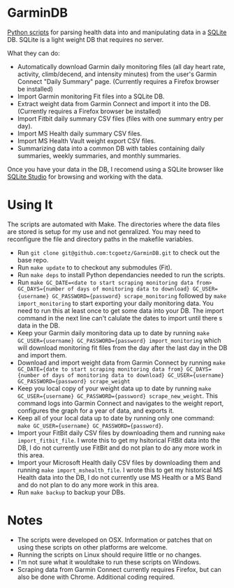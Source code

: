 # GarminDB

[Python scripts](https://www.python.org/) for parsing health data into and manipulating data in a [SQLite](http://sqlite.org/) DB. SQLite is a light weight DB that requires no server.

What they can do:
* Automatically download Garmin daily monitoring files (all day heart rate, activity, climb/decend, and intensity minutes) from the user's Garmin Connect "Daily Summary" page. (Currently requires a Firefox browser be installed)
* Import Garmin monitoring Fit files into a SQLite DB. 
* Extract weight data from Garmin Connect and import it into the DB. (Currently requires a Firefox browser be installed)
* Import Fitbit daily summary CSV files (files with one summary entry per day).
* Import MS Health daily summary CSV files.
* Import MS Health Vault weight export CSV files.
* Summarizing data into a common DB with tables containing daily summaries, weekly summaries, and monthly summaries.

Once you have your data in the DB, I recomend using a SQLite browser like [SQLite Studio](http://sqlitestudio.pl) for browsing and working with the data.

# Using It

The scripts are automated with Make. The directories where the data files are stored is setup for my use and not genralized. You may need to reconfigure the file and directory paths in the makefile variables.

* Run `git clone git@github.com:tcgoetz/GarminDB.git` to check out the base repo.
* Run `make update` to to checkout any submodules (Fit).
* Run `make deps` to install Python dependancies needed to run the scripts.
* Run `make GC_DATE=<date to start scraping monitoring data from> GC_DAYS={number of days of monitoring data to download} GC_USER={username} GC_PASSWORD={password} scrape_monitoring` followed by `make import_monitoring` to start exporting your daily monitoring data. You need to run this at least once to get some data into your DB. The import command in the next line can't calulate the dates to import until there s data in the DB.
* Keep your Garmin daily monitoring data up to date by running `make GC_USER={username} GC_PASSWORD={password} import_monitoring` which will download monitoring fit files from the day after the last day in the DB and import them.
* Download and import weight data from Garmin Connect by running `make GC_DATE={date to start scraping monitoring data from} GC_DAYS={number of days of monitoring data to download} GC_USER={username} GC_PASSWORD={password} scrape_weight`
* Keep you local copy of your weight data up to date by running `make GC_USER={username} GC_PASSWORD={password} scrape_new_weight`. This command logs into Garmin Connect and navigates to the weight report, configures the graph for a year of data, and exports it.
* Keep all of your local data up to date by running only one command: `make GC_USER={username} GC_PASSWORD={password}`.
* Import your FitBit daily CSV files by downloading them and running `make import_fitbit_file`. I wrote this to get my hsitorical FitBit data into the DB, I do not currently use FitBit and do not plan to do any more work in this area.
* Import your Microsoft Health daily CSV files by downloading them and running `make import_mshealth_file`.
I wrote this to get my historical MS Health data into the DB, I do not currently use MS Health or a MS Band and do not plan to do any more work in this area.
* Run `make backup` to backup your DBs. 

# Notes

* The scripts were developed on OSX. Information or patches that on using these scripts on other platforms are welcome.
* Running the scripts on Linux should require little or no changes.
* I'm not sure what it wouldtake to run these scripts on Windows.
* Scraping data from Garmin Connect currently requires Firefox, but can also be done with Chrome. Additional coding required.
